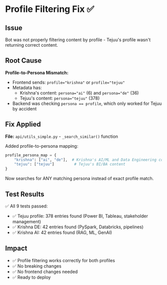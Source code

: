 # Profile Filtering Fix ✅

## Issue
Bot was not properly filtering content by profile - Tejuu's profile wasn't returning correct content.

## Root Cause
**Profile-to-Persona Mismatch:**
- Frontend sends: `profile="krishna"` or `profile="tejuu"`
- Metadata has:
  - Krishna's content: `persona="ai"` (6) and `persona="de"` (36)
  - Tejuu's content: `persona="tejuu"` (378)
- Backend was checking `persona == profile`, which only worked for Tejuu by accident

## Fix Applied
**File:** `api/utils_simple.py` - `_search_similar()` function

Added profile-to-persona mapping:
```python
profile_persona_map = {
    "krishna": ["ai", "de"],  # Krishna's AI/ML and Data Engineering content
    "tejuu": ["tejuu"]         # Tejuu's BI/BA content
}
```

Now searches for ANY matching persona instead of exact profile match.

## Test Results
✅ All 9 tests passed:
- ✅ Tejuu profile: 378 entries found (Power BI, Tableau, stakeholder management)
- ✅ Krishna DE: 42 entries found (PySpark, Databricks, pipelines)
- ✅ Krishna AI: 42 entries found (RAG, ML, GenAI)

## Impact
- ✅ Profile filtering works correctly for both profiles
- ✅ No breaking changes
- ✅ No frontend changes needed
- ✅ Ready to deploy

